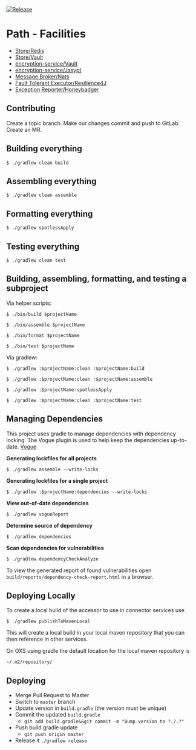 [![Release](https://jitpack.io/v/mxenabled/path-facilities.svg)](https://jitpack.io/p/mxenabled/path-facilities)

# Path - Facilities

* [Store/Redis](store/redis/README.md)
* [Store/Vault](store/vault/README.md)
* [encryption-service/Vault](encryption-service/vault/README.md)
* [encryption-service/Jasypt](encryption-service/Jasypt/README.md)
* [Message Broker/Nats](message-broker/nats/README.md)
* [Fault Tolerant Executor/Resilience4J](fault-tolerant-executor/resilience4j/README.md)
* [Exception Reporter/Honeybadger](exception-reporter/honeybadger/README.md)

## Contributing
Create a topic branch. Make our changes commit and push to GitLab. Create an MR.

## Building everything

```shell
$ ./gradlew clean build
```

## Assembling everything

```shell
$ ./gradlew clean assemble
```

## Formatting everything

```shell
$ ./gradlew spotlessApply
```

## Testing everything

```shell
$ ./gradlew clean test
```

## Building, assembling, formatting, and testing a subproject

Via helper scripts:

```shell
$ ./bin/build $projectName
```

```shell
$ ./bin/assemble $projectName
```

```shell
$ ./bin/format $projectName
```

```shell
$ ./bin/test $projectName
```

Via gradlew:

```shell
$ ./gradlew :$projectName:clean :$projectName:build
```

```shell
$ ./gradlew :$projectName:clean :$projectName:assemble
```

```shell
$ ./gradlew :$projectName:spotlessApply
```

```shell
$ ./gradlew :$projectName:clean :$projectName:test
```

## Managing Dependencies

This project uses gradle to manage dependencies with dependency locking. The Vogue plugin is used to help keep the dependencies up-to-date. [Vogue](https://gitlab.mx.com/path/vogue)

**Generating lockfiles for all projects**

```shell
$ ./gradlew assemble --write-locks
```

**Generating lockfiles for a single project**

```shell
$ ./gradlew :$projectName:dependencies --write-locks
```

**View out-of-date dependencies**

```shell
$ ./gradlew vogueReport
```

**Determine source of dependency**

```shell
$ ./gradlew dependencies
```

**Scan dependencies for vulnerabilities**

```shell
$ ./gradlew dependencyCheckAnalyze
```
To view the generated report of found vulnerabilities open `build/reports/dependency-check-report.html` in a browser.

## Deploying Locally

To create a local build of the accessor to use in connector services use

```shell
$ ./gradlew publishToMavenLocal
```
This will create a local build in your local maven repository that you can
then reference in other services.

On OXS using gradle the default location for the local maven repository is
```shell
~/.m2/repository/
```

## Deploying

* Merge Pull Request to Master
* Switch to `master` branch
* Update version in `build.gradle` (the version must be unique)
* Commit the updated `build.gradle`
    * `git add build.gradle&&git commit -m "Bump version to ?.?.?"`
* Push build.gradle update
    * `git push origin master`
* Release it `./gradlew release`
